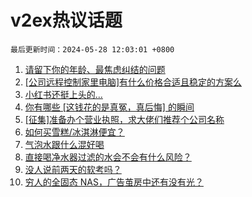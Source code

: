# v2ex热议话题

`最后更新时间：2024-05-28 12:03:01 +0800`

1. [请留下你的年龄、最焦虑纠结的问题](https://www.v2ex.com/t/1044332)
1. [[公司远程控制家里电脑]有什么价格合适且稳定的方案么](https://www.v2ex.com/t/1044318)
1. [小红书还挺上头的...](https://www.v2ex.com/t/1044286)
1. [你有哪些 [这钱花的是真冤，真后悔] 的瞬间](https://www.v2ex.com/t/1044380)
1. [[征集]准备办个营业执照，求大佬们推荐个公司名称](https://www.v2ex.com/t/1044315)
1. [如何买雪糕/冰淇淋便宜？](https://www.v2ex.com/t/1044337)
1. [气泡水跟什么混好喝](https://www.v2ex.com/t/1044538)
1. [直接喝净水器过滤的水会不会有什么风险？](https://www.v2ex.com/t/1044277)
1. [没人说前两天的软考吗？](https://www.v2ex.com/t/1044376)
1. [穷人的全固态 NAS，广告茧房中还有没有光？](https://www.v2ex.com/t/1044302)

